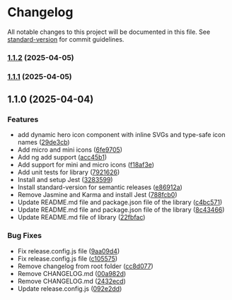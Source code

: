 # Changelog

All notable changes to this project will be documented in this file. See [standard-version](https://github.com/conventional-changelog/standard-version) for commit guidelines.

### [1.1.2](https://github.com/atheodosiou/ngx-heroicons/compare/v1.1.1...v1.1.2) (2025-04-05)

### [1.1.1](https://github.com/atheodosiou/ngx-heroicons/compare/v1.1.0...v1.1.1) (2025-04-05)

## 1.1.0 (2025-04-04)


### Features

* add dynamic hero icon component with inline SVGs and type-safe icon names ([29de3cb](https://github.com/atheodosiou/ngx-heroicons/commit/29de3cbda66fdbc120d318412ad30d43278f42a9))
* Add micro and mini icons ([6fe9705](https://github.com/atheodosiou/ngx-heroicons/commit/6fe9705f8df221d3caa6c3a4dc322447518d76d6))
* Add ng add support ([acc45b1](https://github.com/atheodosiou/ngx-heroicons/commit/acc45b16069a8f1224de0e578b00e4d63aecb060))
* Add support for mini and micro icons ([f18af3e](https://github.com/atheodosiou/ngx-heroicons/commit/f18af3e917b45178ffc69e3669d57d572e762d42))
* Add unit tests for library ([7921626](https://github.com/atheodosiou/ngx-heroicons/commit/7921626592ebb03d08d7b07e20659072da4ee6d2))
* Install and setup Jest ([3283599](https://github.com/atheodosiou/ngx-heroicons/commit/3283599db54e09d39e7a83a3656f46499dcf8e4f))
* Install standard-version for semantic releases ([e86912a](https://github.com/atheodosiou/ngx-heroicons/commit/e86912ae5049a5cd7b4fe2a64a7415ff00441aa1))
* Remove Jasmine and Karma and install Jest ([788fcb0](https://github.com/atheodosiou/ngx-heroicons/commit/788fcb0298bea7fff9fc6e4a3b5763bd54609910))
* Update README.md file and package.json file of the library ([c4bc571](https://github.com/atheodosiou/ngx-heroicons/commit/c4bc5710df96e7ccf4efd02fb7899aa430ae3494))
* Update README.md file and package.json file of the library ([8c43466](https://github.com/atheodosiou/ngx-heroicons/commit/8c434664d9c7d119798c6bd85ce1a40d577d6a90))
* Update README.md file of library ([22fbfac](https://github.com/atheodosiou/ngx-heroicons/commit/22fbfac56c4307e1db61c87b13a1027b1100ad40))


### Bug Fixes

* Fix release.config.js file ([9aa09d4](https://github.com/atheodosiou/ngx-heroicons/commit/9aa09d4d01c2ef25b5f2ac82197e658525adddb6))
* Fix release.config.js file ([c105575](https://github.com/atheodosiou/ngx-heroicons/commit/c1055756fd7bc1a5db1384a3c8b54aec58dce1e3))
* Remove changelog from root folder ([cc8d077](https://github.com/atheodosiou/ngx-heroicons/commit/cc8d07751554086c6f1287d66990e3e1eaa96437))
* Remove CHANGELOG.md ([00a982d](https://github.com/atheodosiou/ngx-heroicons/commit/00a982dd3e26df449d48c347656faddd7418dd30))
* Remove CHANGELOG.md ([2432ecd](https://github.com/atheodosiou/ngx-heroicons/commit/2432ecdbc3bbb4a4770229a03bc17887116c687e))
* Update release.config.js ([092e2dd](https://github.com/atheodosiou/ngx-heroicons/commit/092e2dd5eb806146eca3eef3312667758d7bf689))
